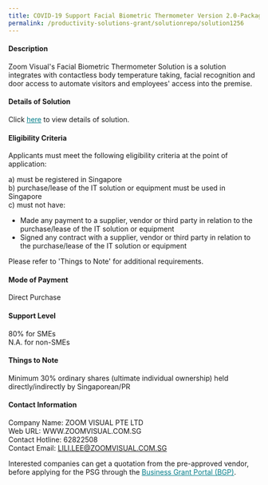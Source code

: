 ```yaml
---
title: COVID-19 Support Facial Biometric Thermometer Version 2.0-Package A (Per Bundle x 3)
permalink: /productivity-solutions-grant/solutionrepo/solution1256
---
```


#### Description

Zoom Visual's Facial Biometric Thermometer Solution is a solution integrates with contactless body temperature taking, facial recognition and door access to automate visitors and employees' access into the premise. 

#### Details of Solution

Click <a href='https://govassist.gobusiness.gov.sg/images/psg/Desensitised_Zoom_Visual_Annex_3_Part_3.pdf' style='color:#037e8a'>here</a> to view details of solution.

#### Eligibility Criteria

Applicants must meet the following eligibility criteria at the point of application:

a) must be registered in Singapore <br>
b) purchase/lease of the IT solution or equipment must be used in Singapore <br>
c) must not have:
- Made any payment to a supplier, vendor or third party in relation to the purchase/lease of the IT solution or equipment
- Signed any contract with a supplier, vendor or third party in relation to the purchase/lease of the IT solution or equipment

Please refer to 'Things to Note' for additional requirements.

#### Mode of Payment
Direct Purchase

#### Support Level
80% for SMEs <br>
N.A. for non-SMEs

#### Things to Note
Minimum 30% ordinary shares (ultimate individual ownership) held directly/indirectly by Singaporean/PR

#### Contact Information
Company Name: ZOOM VISUAL PTE LTD<br>Web URL: WWW.ZOOMVISUAL.COM.SG<br>Contact Hotline:  62822508 <br>Contact Email: LILI.LEE@ZOOMVISUAL.COM.SG <br>

Interested companies can get a quotation from the pre-approved vendor, before applying for the PSG through the <a target='_blank' style='color:#037e8a' href='https://www.businessgrants.gov.sg/'>Business Grant Portal (BGP)</a>.
